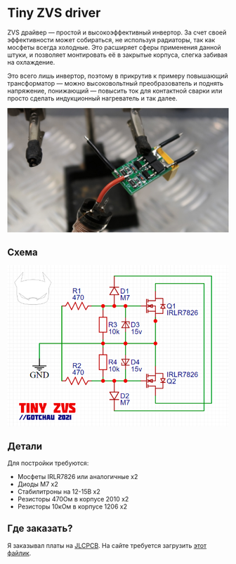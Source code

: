 # Tiny ZVS driver

ZVS драйвер — простой и высокоэффективный инвертор. За счет своей эффективности может собираться, не используя радиаторы, так как мосфеты всегда холодные. Это расширяет сферы применения данной штуки, и позволяет монтировать её в закрытые корпуса, слегка забивая на охлаждение.

Это всего лишь инвертор, поэтому в прикрутив к примеру повышающий трансформатор — можно высоковольтный преобразователь и поднять напряжение, понижающий — повысить ток для контактной сварки или просто сделать индукционный нагреватель и так далее.

![tiny ZVS](https://github.com/gotchau/zvs_tiny/blob/949e58724811cbf6dffbbab3e86f9e11cdd0feda/pics/zvs%20tiny.jpg)

## Cхема
![tiny ZVS scheme](https://github.com/gotchau/zvs_tiny/blob/66aef3b50faffabb5fa133e640ae35cf6cdbc44a/pics/zvstiny%20scheme.png)

## Детали
Для постройки требуются:
* Мосфеты IRLR7826 или аналогичные х2
* Диоды М7 х2
* Стабилитроны на 12-15В х2
* Резисторы 470Ом в корпусе 2010 х2
* Резисторы 10кОм в корпусе 1206 х2

## Где заказать?
Я заказывал платы на [JLCPCB](https://jlcpcb.com/GCU). На сайте требуется загрузить [этот файлик](https://github.com/gotchau/zvs_tiny/blob/c36e9f77444c0f5e695eb65faf12f5ec5d531b44/Gerber_ZVS_Tiny%20PCB_2021-12-05.zip).
